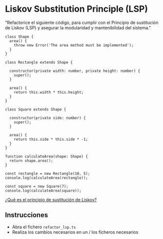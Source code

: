 # Liskov Substitution Principle (LSP)

"Refactorice el siguiente código, para cumplir con el Principio de sustitución de Liskov (LSP) y asegurar la modularidad y mantenibilidad del sistema."

```
class Shape {
  area() {
    throw new Error('The area method must be implemented');
  }
}

class Rectangle extends Shape {

  constructor(private width: number, private height: number) {
    super();
  }

  area() {
    return this.width * this.height;
  }
}

class Square extends Shape {

  constructor(private side: number) {
    super();
  }

  area() {
    return this.side * this.side * -1;
  }
}

function calculateArea(shape: Shape) {
  return shape.area();
}

const rectangle = new Rectangle(10, 5);
console.log(calculateArea(rectangle));

const square = new Square(7);
console.log(calculateArea(square));

```

[¿Qué es el principio de sustitución de Liskov?](https://es.wikipedia.org/wiki/Principio_de_sustituci%C3%B3n_de_Liskov)

## Instrucciones

- Abra el fichero `refactor_lsp.ts`
- Realiza los cambios necesarios en un / los ficheros necesarios
